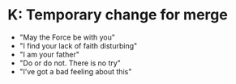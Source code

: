 # K: Temporary change for merge
* "May the Force be with you" 
* "I find your lack of faith disturbing"
* "I am your father"
* "Do or do not. There is no try"
* "I’ve got a bad feeling about this"
